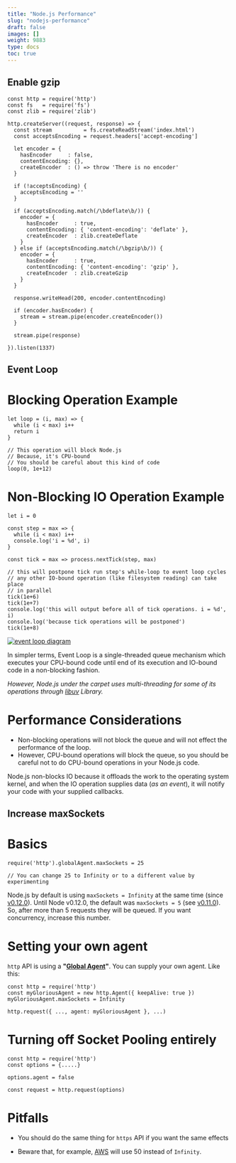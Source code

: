 ```yaml
---
title: "Node.js Performance"
slug: "nodejs-performance"
draft: false
images: []
weight: 9883
type: docs
toc: true
---
```


## Enable gzip
<!-- language: lang-js -->

    const http = require('http')
    const fs   = require('fs')
    const zlib = require('zlib')
    
    http.createServer((request, response) => {
      const stream          = fs.createReadStream('index.html')
      const acceptsEncoding = request.headers['accept-encoding']

      let encoder = {
        hasEncoder     : false,
        contentEncoding: {},
        createEncoder  : () => throw 'There is no encoder'
      }

      if (!acceptsEncoding) {
        acceptsEncoding = ''
      }

      if (acceptsEncoding.match(/\bdeflate\b/)) {
        encoder = {
          hasEncoder     : true,
          contentEncoding: { 'content-encoding': 'deflate' },
          createEncoder  : zlib.createDeflate
        }
      } else if (acceptsEncoding.match(/\bgzip\b/)) {
        encoder = {
          hasEncoder     : true,
          contentEncoding: { 'content-encoding': 'gzip' },
          createEncoder  : zlib.createGzip
        }
      }

      response.writeHead(200, encoder.contentEncoding)

      if (encoder.hasEncoder) {
        stream = stream.pipe(encoder.createEncoder())
      }

      stream.pipe(response)

    }).listen(1337)

## Event Loop
# Blocking Operation Example

<!-- language: lang-js -->

    let loop = (i, max) => {
      while (i < max) i++
      return i
    }

    // This operation will block Node.js
    // Because, it's CPU-bound
    // You should be careful about this kind of code
    loop(0, 1e+12)


# Non-Blocking IO Operation Example

    let i = 0

    const step = max => {
      while (i < max) i++
      console.log('i = %d', i)
    }

    const tick = max => process.nextTick(step, max)
    
    // this will postpone tick run step's while-loop to event loop cycles
    // any other IO-bound operation (like filesystem reading) can take place
    // in parallel
    tick(1e+6)
    tick(1e+7)
    console.log('this will output before all of tick operations. i = %d', i)
    console.log('because tick operations will be postponed')
    tick(1e+8)
    
[![event loop diagram][1]][1]

In simpler terms, Event Loop is a single-threaded queue mechanism which executes your CPU-bound code until end of its execution and IO-bound code in a non-blocking fashion.

_However, Node.js under the carpet uses multi-threading for some of its operations through [libuv](http://libuv.org/) Library._

# Performance Considerations

* Non-blocking operations will not block the queue and will not effect the performance of the loop. 
* However, CPU-bound operations will block the queue, so you should be careful not to do CPU-bound operations in your Node.js code.

Node.js non-blocks IO because it offloads the work to the operating system kernel, and when the IO operation supplies data (_as an event_), it will notify your code with your supplied callbacks.

  [1]: https://i.stack.imgur.com/mWb6l.png

## Increase maxSockets
# Basics

<!-- language: lang-js -->

    require('http').globalAgent.maxSockets = 25

    // You can change 25 to Infinity or to a different value by experimenting

Node.js by default is using `maxSockets = Infinity` at the same time (since [v0.12.0][2]). Until Node v0.12.0, the default was `maxSockets = 5` (see [v0.11.0][1]). So, after more than 5 requests they will be queued. If you want concurrency, increase this number.

# Setting your own agent

`http` API is using a **"[Global Agent](https://nodejs.org/api/http.html#http_class_http_agent)"**. You can supply your own agent. Like this:

    const http = require('http')
    const myGloriousAgent = new http.Agent({ keepAlive: true })
    myGloriousAgent.maxSockets = Infinity

    http.request({ ..., agent: myGloriousAgent }, ...)

# Turning off Socket Pooling entirely

    const http = require('http')
    const options = {.....}

    options.agent = false

    const request = http.request(options)

# Pitfalls

* You should do the same thing for `https` API if you want the same effects

* Beware that, for example, [AWS](http://docs.aws.amazon.com/sdk-for-javascript/v2/developer-guide/node-configuring-maxsockets.html) will use 50 instead of `Infinity`.


  [1]: https://nodejs.org/dist/v0.11.0/docs/api/http.html#http_agent_maxsockets
  [2]: https://nodejs.org/dist/v0.12.0/docs/api/http.html#http_agent_maxsockets

